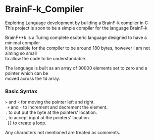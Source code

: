 # BrainF-k_Compiler
Exploring Language development by building a BrainF-k compiler in C <br/>
This project is soon to be a simple compiler for the language BrainF-k <br/>

BrainF**k is a Turing complete esoteric language designed to have a minimal compiler <br/>
it is possible for the compiler to be around 180 bytes, however I am not aiming so small <br/>
to allow the code to be understandable. <br/>

The language is built as an array of 30000 elements set to zero and a pointer which can be <br/>
moved across the 1d array. <br/>

### Basic Syntax
``` > ``` and ```<``` for moving the pointer left and right. <br/>
``` +``` and ```-``` to increment and decrement the element. <br/>
```.``` to out put the byte at the pointers' location. <br/>
```,``` to accept input at the pointers' location. <br/>
``` []``` to create a loop. <br/>

Any characters not mentioned are treated as comments.
